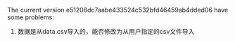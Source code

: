 The current version e51208dc7aabe433524c532bfd46459ab4dded06 have some problems:
1. 数据是从data.csv导入的，能否修改为从用户指定的csv文件导入